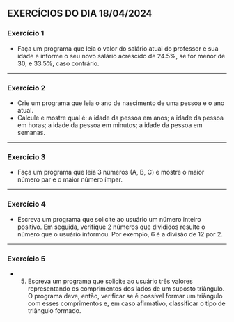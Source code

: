 ## EXERCÍCIOS DO DIA 18/04/2024

### Exercício 1

- Faça um programa que leia o valor do salário atual do professor e sua idade e informe o seu novo salário acrescido de 24.5%, se for menor de 30, e 33.5%, caso contrário.

<hr>

### Exercício 2

- Crie um programa que leia o ano de nascimento de uma pessoa e o ano atual.
- Calcule e mostre qual é: a idade da pessoa em anos; a idade da pessoa em horas; a idade da pessoa em minutos; a idade da pessoa em semanas.

<hr>

### Exercício 3

- Faça um programa que leia 3 números (A, B, C) e mostre o maior número par e o maior número ímpar.

<hr>

### Exercício 4

- Escreva um programa que solicite ao usuário um número inteiro positivo. Em seguida, verifique 2 números que divididos resulte o número que o usuário informou. Por exemplo, 6 é a divisão de 12 por 2.

<hr>

### Exercício 5

- 5) Escreva um programa que solicite ao usuário três valores representando os comprimentos dos lados de um suposto triângulo. O programa deve, então, verificar se é possível formar um triângulo com esses comprimentos e, em caso afirmativo, classificar o tipo de triângulo formado.
